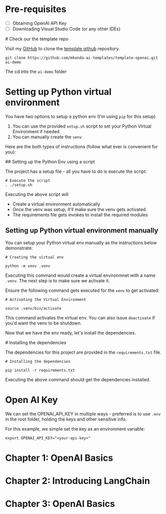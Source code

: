 # Pre-requisites

- [ ] Obtaining OpenAI API Key 
- [ ] Downloading Visual Studio Code (or any other IDEs)

# Check our the template repo

Visit my [GitHub](https://github.com/madhusudhankonda) to clone the [template github](https://github.com/mkonda-ai-templates/template-openai) repository.

`git clone https://github.com/mkonda-ai-templates/template-openai.git ai-demo`

The cd into the `ai-demo` folder


# Setting up Python virtual environment 
You have two options to setup a python env (I'm using `pip` for this setup)

1. You can use the provided `setup.sh` script to set your Python Virtual Environment if needed
2. You can manually create the `venv`

Here are the both types of instructions (follow what ever is convenient for you):

## Setting up the Python Env using a script

The project has a setup file - all you have to do is execute the script:

```
# Execute the script
. ./setup.sh
```

Executing the above script will 
 - Create a virtual environment automatically 
 - Once the venv was setup, it'll make sure the venv gets activated 
 - The requirements file gets invokes to install the required modules



## Setting up Python virtual environment manually

You can setup your Python virtual env manually as the instructions below demonstrate:

```
# Creating the virtual env

python -m venv .venv
```
Executing this command would create a virtual environmnet with a name `.venv`. The next step is to make sure we activate it.

Ensure the following command gets executed for the `venv` to get activated:

```
# Activating the Virtual Environment

source .venv/bin/activate
```

This command activates the virtual env. You can also issue `deactivate` if you'd want the venv to be shutdown.

Now that we have the env ready, let's install the dependencies.

# Installing the dependencies

The dependencies for this project are provided in the `requirements.txt` file.

```
# Installing the dependencies

pip install -r requirements.txt
```

Executing the above command should get the dependencies installed. 

# Open AI Key

We can set the OPENAI_API_KEY in multiple ways - preferred is to use `.env` in the root folder, holding the keys and other sensitive info. 

For this example, we simple set the key as an environment variable:

``` 
export OPENAI_API_KEY="<your-api-key>"
```

# Chapter 1: OpenAI Basics

# Chapter 2: Introducing LangChain

# Chapter 3: OpenAI Basics


